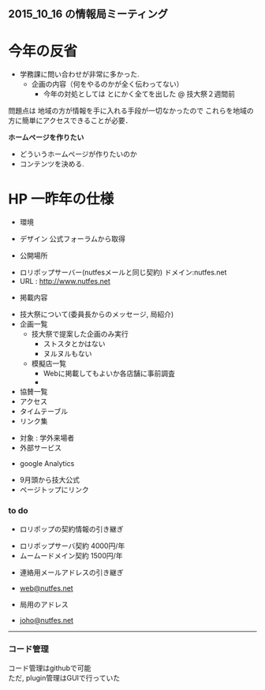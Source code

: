
2015_10_16 の情報局ミーティング
-------------------------------

# 今年の反省

- 学務課に問い合わせが非常に多かった.
    * 企画の内容（何をやるのかが全く伝わってない）
        - 今年の対処としては とにかく全てを出した @ 技大祭２週間前


問題点は 地域の方が情報を手に入れる手段が一切なかったので
これらを地域の方に簡単にアクセスできることが必要．  


__ホームページを作りたい__

- どういうホームページが作りたいのか
- コンテンツを決める.

# HP 一昨年の仕様
 * 環境
  - デザイン 公式フォーラムから取得
 * 公開場所
  - ロリポップサーバー(nutfesメールと同じ契約)
    ドメイン:nutfes.net
  - URL : http://www.nutfes.net

 * 掲載内容
  - 技大祭について(委員長からのメッセージ, 局紹介)
  - 企画一覧
    * 技大祭で提案した企画のみ実行
      - ストスタとかはない
      - ヌルヌルもない
    * 模擬店一覧
      - Webに掲載してもよいか各店舗に事前調査
      - 
  - 協賛一覧
  - アクセス
  - タイムテーブル
  - リンク集

 * 対象 : 学外来場者
 * 外部サービス
  - google Analytics
* 9月頭から技大公式
* ページトップにリンク

### to do
* ロリポップの契約情報の引き継ぎ
 - ロリポップサーバ契約 4000円/年
 - ムームードメイン契約 1500円/年
* 連絡用メールアドレスの引き継ぎ  
 - web@nutfes.net
* 局用のアドレス
 - joho@nutfes.net

---

### コード管理
コード管理はgithubで可能  
ただ, plugin管理はGUIで行っていた
